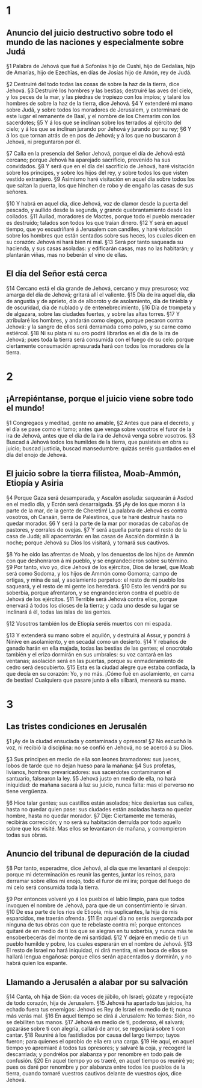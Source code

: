 # 1 
## Anuncio del juicio destructivo sobre todo el mundo de las naciones y especialmente sobre Judá
§1 Palabra de Jehová que fué á Sofonías hijo de Cushi, hijo de Gedalías, hijo de Amarías, hijo de Ezechîas, en días de Josías hijo de Amón, rey de Judá.

§2 Destruiré del todo todas las cosas de sobre la haz de la tierra, dice Jehová. §3 Destruiré los hombres y las bestias; destruiré las aves del cielo, y los peces de la mar, y las piedras de tropiezo con los impíos; y talaré los hombres de sobre la haz de la tierra, dice Jehová. §4 Y extenderé mi mano sobre Judá, y sobre todos los moradores de Jerusalem, y exterminaré de este lugar el remanente de Baal, y el nombre de los Chemarim con los sacerdotes; §5 Y á los que se inclinan sobre los terrados al ejército del cielo; y á los que se inclinan jurando por Jehová y jurando por su rey; §6 Y á los que tornan atrás de en pos de Jehová; y á los que no buscaron á Jehová, ni preguntaron por él.

§7 Calla en la presencia del Señor Jehová, porque el día de Jehová está cercano; porque Jehová ha aparejado sacrificio, prevenido ha sus convidados. §8 Y será que en el día del sacrificio de Jehová, haré visitación sobre los príncipes, y sobre los hijos del rey, y sobre todos los que visten vestido extranjero. §9 Asimismo haré visitación en aquel día sobre todos los que saltan la puerta, los que hinchen de robo y de engaño las casas de sus señores.

§10 Y habrá en aquel día, dice Jehová, voz de clamor desde la puerta del pescado, y aullido desde la segunda, y grande quebrantamiento desde los collados. §11 Aullad, moradores de Mactes, porque todo el pueblo mercader es destruído; talados son todos los que traían dinero. §12 Y será en aquel tiempo, que yo escudriñaré á Jerusalem con candiles, y haré visitación sobre los hombres que están sentados sobre sus heces, los cuales dicen en su corazón: Jehová ni hará bien ni mal. §13 Será por tanto saqueada su hacienda, y sus casas asoladas: y edificarán casas, mas no las habitarán; y plantarán viñas, mas no beberán el vino de ellas.

## El día del Señor está cerca
§14 Cercano está el día grande de Jehová, cercano y muy presuroso; voz amarga del día de Jehová; gritará allí el valiente. §15 Día de ira aquel día, día de angustia y de aprieto, día de alboroto y de asolamiento, día de tiniebla y de oscuridad, día de nublado y de entenebrecimiento, §16 Día de trompeta y de algazara, sobre las ciudades fuertes, y sobre las altas torres. §17 Y atribularé los hombres, y andarán como ciegos, porque pecaron contra Jehová: y la sangre de ellos será derramada como polvo, y su carne como estiércol. §18 Ni su plata ni su oro podrá librarlos en el día de la ira de Jehová; pues toda la tierra será consumida con el fuego de su celo: porque ciertamente consumación apresurada hará con todos los moradores de la tierra. 

# 2 
## ¡Arrepiéntanse, porque el juicio viene sobre todo el mundo!
§1 Congregaos y meditad, gente no amable, §2 Antes que pára el decreto, y el día se pase como el tamo; antes que venga sobre vosotros el furor de la ira de Jehová, antes que el día de la ira de Jehová venga sobre vosotros. §3 Buscad á Jehová todos los humildes de la tierra, que pusisteis en obra su juicio; buscad justicia, buscad mansedumbre: quizás seréis guardados en el día del enojo de Jehová.

## El juicio sobre la tierra filistea, Moab-Ammón, Etiopía y Asiria
§4 Porque Gaza será desamparada, y Ascalón asolada: saquearán á Asdod en el medio día, y Ecrón será desarraigada. §5 ¡Ay de los que moran á la parte de la mar, de la gente de Cheretim! La palabra de Jehová es contra vosotros, oh Canaán, tierra de Palestinos, que te haré destruir hasta no quedar morador. §6 Y será la parte de la mar por moradas de cabañas de pastores, y corrales de ovejas. §7 Y será aquella parte para el resto de la casa de Judá; allí apacentarán: en las casas de Ascalón dormirán á la noche; porque Jehová su Dios los visitará, y tornará sus cautivos.

§8 Yo he oído las afrentas de Moab, y los denuestos de los hijos de Ammón con que deshonraron á mi pueblo, y se engrandecieron sobre su término. §9 Por tanto, vivo yo, dice Jehová de los ejércitos, Dios de Israel, que Moab será como Sodoma, y los hijos de Ammón como Gomorra; campo de ortigas, y mina de sal, y asolamiento perpetuo: el resto de mi pueblo los saqueará, y el resto de mi gente los heredará. §10 Esto les vendrá por su soberbia, porque afrentaron, y se engrandecieron contra el pueblo de Jehová de los ejércitos. §11 Terrible será Jehová contra ellos, porque enervará á todos los dioses de la tierra; y cada uno desde su lugar se inclinará á él, todas las islas de las gentes.

§12 Vosotros también los de Etiopía seréis muertos con mi espada.

§13 Y extenderá su mano sobre el aquilón, y destruirá al Assur, y pondrá á Nínive en asolamiento, y en secadal como un desierto. §14 Y rebaños de ganado harán en ella majada, todas las bestias de las gentes; el onocrótalo también y el erizo dormirán en sus umbrales: su voz cantará en las ventanas; asolación será en las puertas, porque su enmaderamiento de cedro será descubierto. §15 Esta es la ciudad alegre que estaba confiada, la que decía en su corazón: Yo, y no más. ¡Cómo fué en asolamiento, en cama de bestias! Cualquiera que pasare junto á ella silbará, meneará su mano. 

# 3 
## Las tristes condiciones en Jerusalén
§1 ¡Ay de la ciudad ensuciada y contaminada y opresora! §2 No escuchó la voz, ni recibió la disciplina: no se confió en Jehová, no se acercó á su Dios.

§3 Sus príncipes en medio de ella son leones bramadores: sus jueces, lobos de tarde que no dejan hueso para la mañana: §4 Sus profetas, livianos, hombres prevaricadores: sus sacerdotes contaminaron el santuario, falsearon la ley. §5 Jehová justo en medio de ella, no hará iniquidad: de mañana sacará á luz su juicio, nunca falta: mas el perverso no tiene vergüenza.

§6 Hice talar gentes; sus castillos están asolados; hice desiertas sus calles, hasta no quedar quien pase: sus ciudades están asoladas hasta no quedar hombre, hasta no quedar morador. §7 Dije: Ciertamente me temerás, recibirás corrección; y no será su habitación derruída por todo aquello sobre que los visité. Mas ellos se levantaron de mañana, y corrompieron todas sus obras.

## Anuncio del tribunal de depuración de la ciudad
§8 Por tanto, esperadme, dice Jehová, al día que me levantaré al despojo: porque mi determinación es reunir las gentes, juntar los reinos, para derramar sobre ellos mi enojo, todo el furor de mi ira; porque del fuego de mi celo será consumida toda la tierra.

§9 Por entonces volveré yo á los pueblos el labio limpio, para que todos invoquen el nombre de Jehová, para que de un consentimiento le sirvan. §10 De esa parte de los ríos de Etiopía, mis suplicantes, la hija de mis esparcidos, me traerán ofrenda. §11 En aquel día no serás avergonzada por ninguna de tus obras con que te rebelaste contra mí; porque entonces quitaré de en medio de ti los que se alegran en tu soberbia, y nunca más te ensoberbecerás del monte de mi santidad. §12 Y dejaré en medio de ti un pueblo humilde y pobre, los cuales esperarán en el nombre de Jehová. §13 El resto de Israel no hará iniquidad, ni dirá mentira, ni en boca de ellos se hallará lengua engañosa: porque ellos serán apacentados y dormirán, y no habrá quien los espante.

## Llamando a Jerusalén a alabar por su salvación
§14 Canta, oh hija de Sión: da voces de júbilo, oh Israel; gózate y regocíjate de todo corazón, hija de Jerusalem. §15 Jehová ha apartado tus juicios, ha echado fuera tus enemigos: Jehová es Rey de Israel en medio de ti; nunca más verás mal. §16 En aquel tiempo se dirá á Jerusalem: No temas: Sión, no se debiliten tus manos. §17 Jehová en medio de ti, poderoso, él salvará; gozaráse sobre ti con alegría, callará de amor, se regocijará sobre ti con cantar. §18 Reuniré á los fastidiados por causa del largo tiempo; tuyos fueron; para quienes el oprobio de ella era una carga. §19 He aquí, en aquel tiempo yo apremiaré á todos tus opresores; y salvaré la coja, y recogeré la descarriada; y pondrélos por alabanza y por renombre en todo país de confusión. §20 En aquel tiempo yo os traeré, en aquel tiempo os reuniré yo; pues os daré por renombre y por alabanza entre todos los pueblos de la tierra, cuando tornaré vuestros cautivos delante de vuestros ojos, dice Jehová. 